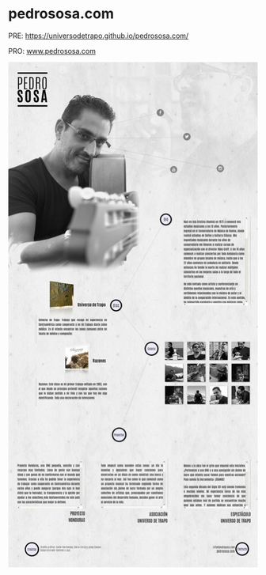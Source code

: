 # pedrososa.com
PRE: https://universodetrapo.github.io/pedrososa.com/

PRO: www.pedrososa.com

[![Pedro Sosa](shot-20170131-12783-1ih1nlw.jpeg)](https://pedrososa.com)
